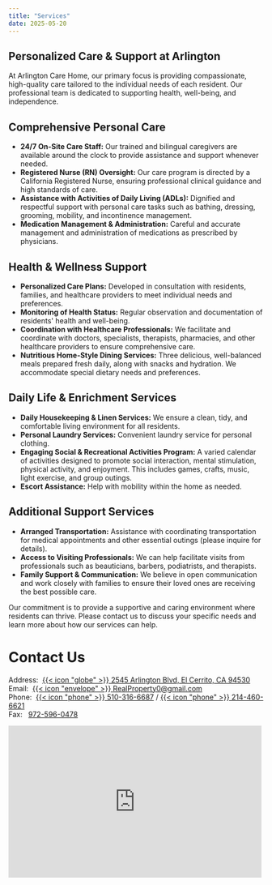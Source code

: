 ```yaml
---
title: "Services"
date: 2025-05-20
---
```


## Personalized Care & Support at Arlington

At Arlington Care Home, our primary focus is providing compassionate, high-quality care tailored to the individual needs of each resident. Our professional team is dedicated to supporting health, well-being, and independence.

## Comprehensive Personal Care
*   **24/7 On-Site Care Staff:** Our trained and bilingual caregivers are available around the clock to provide assistance and support whenever needed.
*   **Registered Nurse (RN) Oversight:** Our care program is directed by a California Registered Nurse, ensuring professional clinical guidance and high standards of care.
*   **Assistance with Activities of Daily Living (ADLs):** Dignified and respectful support with personal care tasks such as bathing, dressing, grooming, mobility, and incontinence management.
*   **Medication Management & Administration:** Careful and accurate management and administration of medications as prescribed by physicians.

## Health & Wellness Support
*   **Personalized Care Plans:** Developed in consultation with residents, families, and healthcare providers to meet individual needs and preferences.
*   **Monitoring of Health Status:** Regular observation and documentation of residents' health and well-being.
*   **Coordination with Healthcare Professionals:** We facilitate and coordinate with doctors, specialists, therapists, pharmacies, and other healthcare providers to ensure comprehensive care.
*   **Nutritious Home-Style Dining Services:** Three delicious, well-balanced meals prepared fresh daily, along with snacks and hydration. We accommodate special dietary needs and preferences.

## Daily Life & Enrichment Services
*   **Daily Housekeeping & Linen Services:** We ensure a clean, tidy, and comfortable living environment for all residents.
*   **Personal Laundry Services:** Convenient laundry service for personal clothing.
*   **Engaging Social & Recreational Activities Program:** A varied calendar of activities designed to promote social interaction, mental stimulation, physical activity, and enjoyment. This includes games, crafts, music, light exercise, and group outings.
*   **Escort Assistance:** Help with mobility within the home as needed.

## Additional Support Services
*   **Arranged Transportation:** Assistance with coordinating transportation for medical appointments and other essential outings (please inquire for details).
*   **Access to Visiting Professionals:** We can help facilitate visits from professionals such as beauticians, barbers, podiatrists, and therapists.
*   **Family Support & Communication:** We believe in open communication and work closely with families to ensure their loved ones are receiving the best possible care.

Our commitment is to provide a supportive and caring environment where residents can thrive. Please contact us to discuss your specific needs and learn more about how our services can help.

# Contact Us
Address:&nbsp; [{{< icon "globe" >}}&nbsp;2545 Arlington Blvd, El Cerrito, CA 94530](https://maps.app.goo.gl/wjRG24NTEUGGqKfw8) \
Email:&nbsp; [{{< icon "envelope" >}}&nbsp;RealProperty0@gmail.com](mailto:RealProperty0@gmail.com) \
Phone:&nbsp; [{{< icon "phone" >}}&nbsp;510-316-6687](tel:510-316-6687) / [{{< icon "phone" >}}&nbsp;214-460-6621](tel:214-460-6621) \
Fax: &nbsp; [972-596-0478](tel:972-596-0478)

<iframe src="https://www.google.com/maps/embed?pb=!1m18!1m12!1m3!1d142535.96711184556!2d-122.35489799822714!3d37.8689551035826!2m3!1f0!2f0!3f0!3m2!1i1024!2i768!4f13.1!3m3!1m2!1s0x808579b37e7d03d1%3A0xf6552269fe23e650!2sArlington%20Care%20Home!5e0!3m2!1sen!2sus!4v1747940304884!5m2!1sen!2sus" width="500" height="300" style="border:0;" allowfullscreen="" loading="lazy" referrerpolicy="no-referrer-when-downgrade"></iframe>
